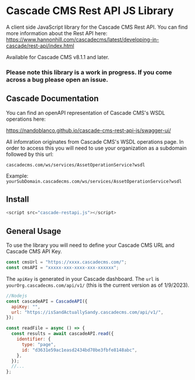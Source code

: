 # Cascade CMS Rest API JS Library

A client side JavaScript library for the Cascade CMS Rest API. You can find more information about the Rest API here: https://www.hannonhill.com/cascadecms/latest/developing-in-cascade/rest-api/index.html

Available for Cascade CMS v8.1.1 and later.

### **Please note this library is a work in progress. If you come across a bug please open an issue.**

## Cascade Documentation

You can find an openAPI representation of Cascade CMS's WSDL operations here:

https://nandoblanco.github.io/cascade-cms-rest-api-js/swagger-ui/

All infomration originates from Cascade CMS's WSDL operations page. In order to access this you will need to use your organization as a subdomain followed by this url:

`cascadecms.com/ws/services/AssetOperationService?wsdl`

Example: `yourSubDomain.cascadecms.com/ws/services/AssetOperationService?wsdl`

## Install

```js
<script src="cascade-restapi.js"></script>
```

## General Usage

To use the library you will need to define your Cascade CMS URL and Cascade CMS API Key.

```js
const cmsUrl = "https://xxxx.cascadecms.com/";
const cmsAPI = "xxxxx-xxx-xxxx-xxx-xxxxxx";
```

The `apiKey` is generated in your Cascade dashboard. The `url` is `yourOrg.cascadecms.com/api/v1/` (this is the current version as of 1/9/2023).

```js
//Nodejs
const cascadeAPI = CascadeAPI({
  apiKey: "",
  url: "https://isSandActuallySandy.cascadecms.com/api/v1/",
});

const readFile = async () => {
  const results = await cascadeAPI.read({
    identifier: {
      type: "page",
      id: "d3631e59ac1easd2434bd70be3fbfe8148abc",
    },
  });
  //...
};
```